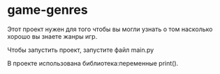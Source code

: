 #  game-genres

Этот проект нужен для того чтобы вы могли узнать о том насколько хорошо вы знаете жанры игр.

Чтобы запустить проект, запустите файл main.py

В проекте использована библиотека:переменные print().
